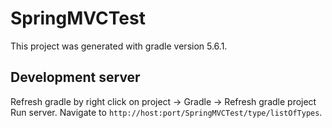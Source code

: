 # SpringMVCTest

This project was generated with gradle version 5.6.1.

## Development server
Refresh gradle by right click on project -> Gradle -> Refresh gradle project
Run server. Navigate to `http://host:port/SpringMVCTest/type/listOfTypes`.
